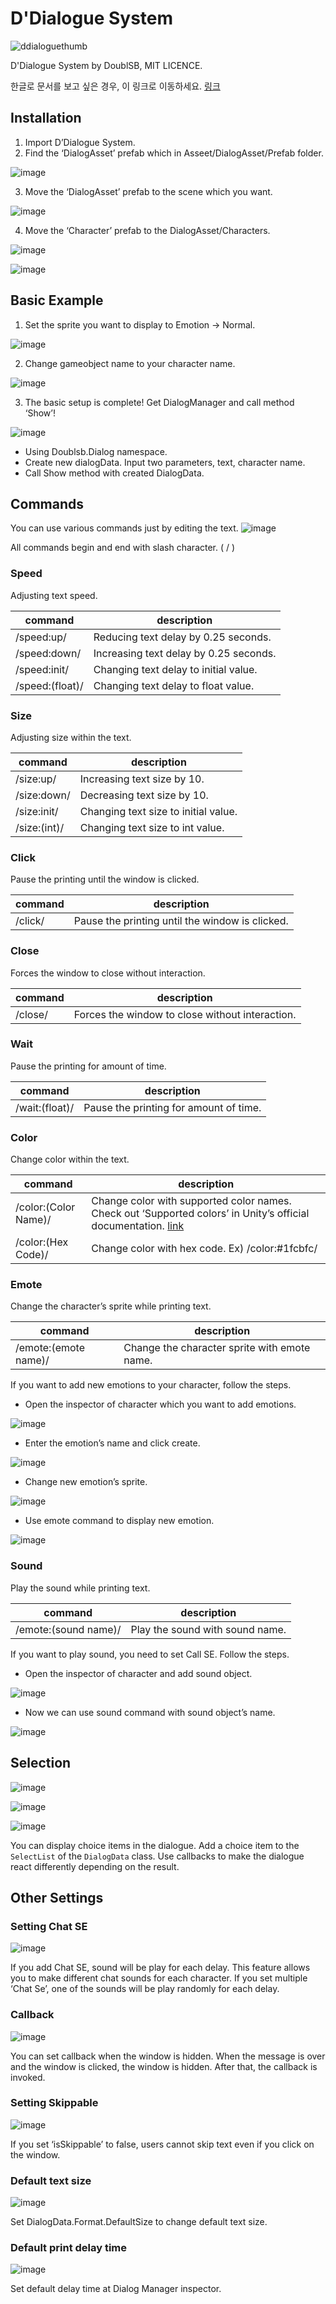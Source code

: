 # D'Dialogue System
![ddialoguethumb](https://user-images.githubusercontent.com/39475849/79770026-cfd60000-8367-11ea-83b2-9dc6a504f7c8.png)

D'Dialogue System by DoublSB, MIT LICENCE.

한글로 문서를 보고 싶은 경우, 이 링크로 이동하세요. [링크](https://github.com/DoublSB/UnityDialogAsset/blob/master/README_Kor.md)

## Installation
1)	Import D’Dialogue System.
2)	Find the ‘DialogAsset’ prefab which in Asseet/DialogAsset/Prefab folder.

![image](https://user-images.githubusercontent.com/39475849/79880034-6f5bc700-842a-11ea-8064-b7972ae9c373.png)

3)	Move the ‘DialogAsset’ prefab to the scene which you want.

![image](https://user-images.githubusercontent.com/39475849/79880094-80a4d380-842a-11ea-97da-446597761361.png)

4)	Move the ‘Character’ prefab to the DialogAsset/Characters.

![image](https://user-images.githubusercontent.com/39475849/79880127-8bf7ff00-842a-11ea-95b6-8450284539f7.png)

![image](https://user-images.githubusercontent.com/39475849/79880142-91554980-842a-11ea-8876-82a61894c83e.png)


## Basic Example
1)	Set the sprite you want to display to Emotion -> Normal.

![image](https://user-images.githubusercontent.com/39475849/79880180-9f0acf00-842a-11ea-8571-9c69fddd2daf.png)

2)	Change gameobject name to your character name.

![image](https://user-images.githubusercontent.com/39475849/79880198-a631dd00-842a-11ea-923b-8607de1d128e.png)

3)	The basic setup is complete! Get DialogManager and call method ‘Show’!

![image](https://user-images.githubusercontent.com/39475849/79880222-af22ae80-842a-11ea-8fdb-87351dfee14e.png)

-	Using Doublsb.Dialog namespace.
-	Create new dialogData. Input two parameters, text, character name.
-	Call Show method with created DialogData.


## Commands
You can use various commands just by editing the text.
![image](https://user-images.githubusercontent.com/39475849/79880315-ce214080-842a-11ea-92a2-79de7e4df0bb.png)

All commands begin and end with slash character. ( / )

### Speed
Adjusting text speed.

|command|description|
|-----|------|
|/speed:up/|Reducing text delay by 0.25 seconds.|
|/speed:down/|Increasing text delay by 0.25 seconds.|
|/speed:init/|Changing text delay to initial value.|
|/speed:(float)/|Changing text delay to float value.|


### Size
Adjusting size within the text.

|command|description|
|-----|------|
|/size:up/|Increasing text size by 10.|
|/size:down/|Decreasing text size by 10.|
|/size:init/|Changing text size to initial value.|
|/size:(int)/|Changing text size to int value.|



### Click
Pause the printing until the window is clicked.

|command|description|
|-----|------|
|/click/|Pause the printing until the window is clicked.|



### Close
Forces the window to close without interaction.

|command|description|
|-----|------|
|/close/|Forces the window to close without interaction.|


### Wait
Pause the printing for amount of time.

|command|description|
|-----|------|
|/wait:(float)/|Pause the printing for amount of time.|


### Color
Change color within the text.

|command|description|
|-----|------|
|/color:(Color Name)/|Change color with supported color names. Check out ‘Supported colors’ in Unity’s official documentation. [link](https://docs.unity3d.com/Packages/com.unity.ugui@1.0/manual/StyledText.html)|
|/color:(Hex Code)/|Change color with hex code. Ex) /color:#1fcbfc/|


### Emote
Change the character’s sprite while printing text.

|command|description|
|-----|------|
|/emote:(emote name)/|Change the character sprite with emote name.|

If you want to add new emotions to your character, follow the steps.

- Open the inspector of character which you want to add emotions.

![image](https://user-images.githubusercontent.com/39475849/79881113-ca41ee00-842b-11ea-8cf0-9a8e85b17b0c.png)

- Enter the emotion’s name and click create.

![image](https://user-images.githubusercontent.com/39475849/79881156-d4fc8300-842b-11ea-999c-af9e5e00cb08.png)

- Change new emotion’s sprite.

![image](https://user-images.githubusercontent.com/39475849/79881188-dded5480-842b-11ea-9bec-592b2d30cf35.png)

- Use emote command to display new emotion.

![image](https://user-images.githubusercontent.com/39475849/79881249-ef366100-842b-11ea-9edc-9b6886efe095.png)


### Sound
Play the sound while printing text.

|command|description|
|-----|------|
|/emote:(sound name)/|Play the sound with sound name.|

If you want to play sound, you need to set Call SE. Follow the steps.

- Open the inspector of character and add sound object.

![image](https://user-images.githubusercontent.com/39475849/79881361-0a08d580-842c-11ea-9575-1546b616847e.png)

- Now we can use sound command with sound object’s name.

![image](https://user-images.githubusercontent.com/39475849/79881424-1e4cd280-842c-11ea-8fc4-0527d6e3dc05.png)


## Selection
![image](https://user-images.githubusercontent.com/39475849/95680855-63053980-0c17-11eb-9f5f-c2e87e5d6a01.png)

![image](https://user-images.githubusercontent.com/39475849/95680875-8c25ca00-0c17-11eb-9419-29d2c325ee5c.png)

![image](https://user-images.githubusercontent.com/39475849/95680894-b5def100-0c17-11eb-9a9b-ceeae2b05972.png)

You can display choice items in the dialogue.
Add a choice item to the `SelectList` of the `DialogData` class.
Use callbacks to make the dialogue react differently depending on the result.

## Other Settings

### Setting Chat SE
![image](https://user-images.githubusercontent.com/39475849/79881468-302e7580-842c-11ea-9580-483f70002bca.png)

If you add Chat SE, sound will be play for each delay.
This feature allows you to make different chat sounds for each character.
If you set multiple ‘Chat Se’, one of the sounds will be play randomly for each delay.

### Callback
![image](https://user-images.githubusercontent.com/39475849/79881501-3cb2ce00-842c-11ea-92af-cc65d9579363.png)

You can set callback when the window is hidden.
When the message is over and the window is clicked, the window is hidden. After that, the callback is invoked.

### Setting Skippable
![image](https://user-images.githubusercontent.com/39475849/79881530-4805f980-842c-11ea-8b3f-be25b2774ae2.png)

If you set ‘isSkippable’ to false, users cannot skip text even if you click on the window.

### Default text size
![image](https://user-images.githubusercontent.com/39475849/79881566-53f1bb80-842c-11ea-80c7-12a9ef3f41ac.png)

Set DialogData.Format.DefaultSize to change default text size.

### Default print delay time
![image](https://user-images.githubusercontent.com/39475849/79881606-610eaa80-842c-11ea-9603-3a5b413d5d9e.png)

Set default delay time at Dialog Manager inspector.
